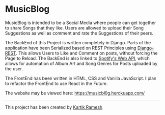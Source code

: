 # MusicBlog
MusicBlog is intended to be a Social Media where people can get together to share Songs that they like. Users are allowed to upload their Song Suggestions as well as comment and rate the Suggestions of their peers.

The BackEnd of this Project is written completely in Django. Parts of the application have been Serialized based on REST Principles using [Django-REST](https://www.django-rest-framework.org/). This allows Users to Like and Comment on posts, without forcing the Page to Reload. The BackEnd is also linked to [Spotify's Web API](https://developer.spotify.com/documentation/web-api/), which allows for automation of Album Art and Song Genres for Posts uploaded by the user.

The FrontEnd has been written in HTML, CSS and Vanilla JavaScript. I plan to refactor the FrontEnd to use React in the Future.

The website may be viewed here: https://musicbl0g.herokuapp.com/

---
This project has been created by [Kartik Ramesh](https://github.com/kartikx/).
